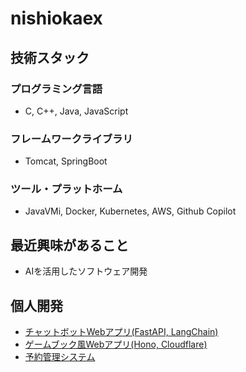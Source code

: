 # nishiokaex

## 技術スタック

### プログラミング言語

- C, C++, Java, JavaScript

### フレームワークライブラリ

- Tomcat, SpringBoot

### ツール・プラットホーム

- JavaVMi, Docker, Kubernetes, AWS, Github Copilot

## 最近興味があること

- AIを活用したソフトウェア開発

## 個人開発

- [チャットボットWebアプリ(FastAPI, LangChain)](https://github.com/nishiokaex/expo-chatbot)
- [ゲームブック風Webアプリ(Hono, Cloudflare)](https://starwind-tale.pages.dev/)
- [予約管理システム](https://github.com/nishiokaex/booking-system-v1)
